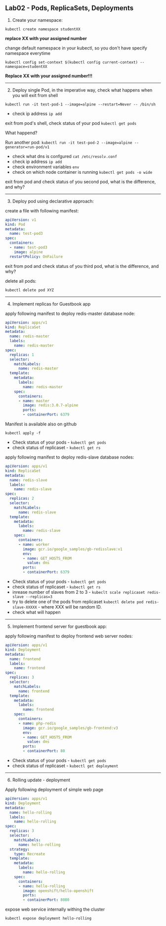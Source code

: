 ## Lab02 - Pods, ReplicaSets, Deployments

1. Create your namespace:

```kubectl create namespace studentXX```

**replace XX with your assigned number**

change default namespace in your kubectl, so you don't have specify namespace everytime

```kubectl config set-context $(kubectl config current-context) --namespace=studentXX```

**Replace XX with your assigned number!!!**

---

2. Deploy single Pod, in the imperative way, check what happens when you will exit from shell

```kubectl run -it test-pod-1 --image=alpine --restart=Never -- /bin/sh```

- check ip address ```ip add```

exit from pod's shell, check status of your pod ```kubectl get pods```

What happend?

Run another pod: 
```kubectl run -it test-pod-2 --image=alpine --generator=run-pod/v1```

- check what dns is confgured ```cat /etc/resolv.conf```
- check ip address ```ip add```
- check environment variables ```env```
- check on which node container is running ```kubectl get pods -o wide```

exit from pod and check status of you second pod, what is the difference, and why?

---

3. Deploy pod using declarative approach:

create a file with following manifest:

```yaml
apiVersion: v1
kind: Pod
metadata:
  name: test-pod3
spec:
  containers:
  - name: test-pod3
    image: alpine
  restartPolicy: OnFailure
```

exit from pod and check status of you third pod, what is the difference, and why?

delete all pods:

```kubectl delete pod XYZ```

---

4. Implement replicas for Guestbook app

apply following manifest to deploy redis-master database node:

```yaml
apiVersion: apps/v1
kind: ReplicaSet
metadata:
  name: redis-master
  labels:
    name: redis-master
spec:
  replicas: 1
  selector:
    matchLabels:
      name: redis-master
  template:
    metadata:
      labels:
        name: redis-master
    spec:
      containers:
      - name: master
        image: redis:3.0.7-alpine
        ports:
        - containerPort: 6379
```

Manifest is available also on github

```kubectl apply -f ```


- Check status of your pods - ```kubectl get pods```
- check status of replicaset - ```kubectl get rs```

apply following manifest to deploy redis-slave database nodes:


```yaml
apiVersion: apps/v1
kind: ReplicaSet
metadata:
  name: redis-slave
  labels:
    name: redis-slave
spec:
  replicas: 2
  selector:
    matchLabels:
      name: redis-slave
  template:
    metadata:
      labels:
        name: redis-slave
    spec:
      containers:
      - name: worker
        image: gcr.io/google_samples/gb-redisslave:v1
        env:
        - name: GET_HOSTS_FROM
          value: dns
        ports:
        - containerPort: 6379
```

- Check status of your pods - ```kubectl get pods```
- check status of replicaset - ```kubectl get rs```
- inrease number of slaves from 2 to 3 - ```kubeclt scale replicaset redis-slave --replicas=3```
- try to delete one of the pods from replicaset ```kubectl delete pod redis-slave-XXXXX``` - where XXX will be random ID.
- check what will happen

---

5. Implement frontend server for guestbook app:

apply following manifest to deploy frontend web server nodes:

```yaml
apiVersion: apps/v1
kind: Deployment
metadata:
  name: frontend
  labels:
    name: frontend
spec:
  replicas: 3
  selector:
    matchLabels:
      name: frontend
  template:
    metadata:
      labels:
        name: frontend
    spec:
      containers:
      - name: php-redis
        image: gcr.io/google_samples/gb-frontend:v3
        env:
        - name: GET_HOSTS_FROM
          value: dns
        ports:
        - containerPort: 80
```

- Check status of your pods - ```kubectl get pods```
- check status of replicaset - ```kubectl get deployment```

---

6. Rolling update - deployment 

Apply following deployment of simple web page


```yaml
apiVersion: apps/v1
kind: Deployment
metadata:
  name: hello-rolling
  labels:
    name: hello-rolling
spec:
  replicas: 3
  selector:
    matchLabels:
      name: hello-rolling
  strategy:
    type: Recreate
  template:
    metadata:
      labels:
        name: hello-rolling
    spec:
      containers:
      - name: hello-rolling
        image: openshift/hello-openshift
        ports:
        - containerPort: 8080
```

expose web service internally withing the cluster

```kubectl expose deployment hello-rolling```

